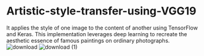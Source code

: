 # Artistic-style-transfer-using-VGG19
It applies the style of one image to the content of another using TensorFlow and Keras. This implementation leverages deep learning to recreate the aesthetic essence of famous paintings on ordinary photographs.
![download](https://github.com/user-attachments/assets/d5001d8f-c114-4132-b6bd-4085489bb95a)
![download (1)](https://github.com/user-attachments/assets/bf85cdb7-f7d2-4b47-8200-f9afad8811f7)

